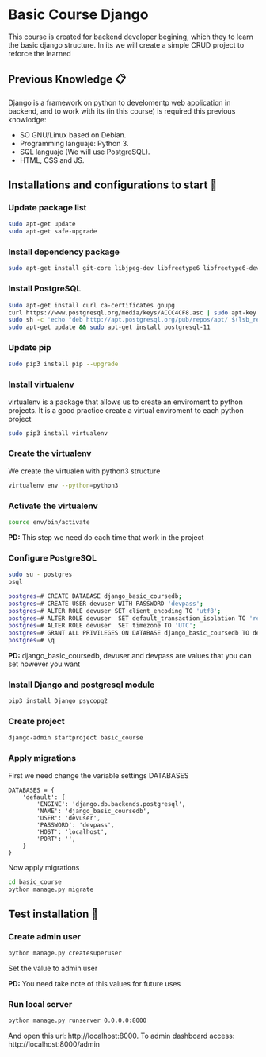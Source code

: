 # Basic Course Django

This course is created for backend developer begining, which they to learn the basic django structure. In its we will create a simple CRUD project to reforce the learned

## Previous Knowledge 📋

Django is a framework on python to develomentp web application in backend, and to work with its (in this course) is required this previous knowlodge:

* SO GNU/Linux based on Debian.
* Programming languaje: Python 3.
* SQL languaje (We will use PostgreSQL).
* HTML, CSS and JS.

## Installations and configurations to start 🔧

### Update package list

```bash
sudo apt-get update
sudo apt-get safe-upgrade
```

### Install dependency package

```bash
sudo apt-get install git-core libjpeg-dev libfreetype6 libfreetype6-dev zlib1g-dev libxml2-dev libxslt1-dev python3-dev libssl-dev python3-pip libwv-dev wv libpq-dev gettext python3-psycopg2
```

### Install PostgreSQL

```bash
sudo apt-get install curl ca-certificates gnupg
curl https://www.postgresql.org/media/keys/ACCC4CF8.asc | sudo apt-key add -
sudo sh -c 'echo "deb http://apt.postgresql.org/pub/repos/apt/ $(lsb_release -cs)-pgdg main" > /etc/apt/sources.list.d/pgdg.list'
sudo apt-get update && sudo apt-get install postgresql-11
```

### Update pip

```bash
sudo pip3 install pip --upgrade
```

### Install virtualenv

virtualenv is a package that allows us to create an enviroment to python projects. It is a good practice create a virtual enviroment to each python project

```bash
sudo pip3 install virtualenv
```

### Create the virtualenv

We create the virtualen with python3 structure

```bash
virtualenv env --python=python3
```

### Activate the virtualenv

```bash
source env/bin/activate
```
**PD:** This step we need do each time that work in the project

### Configure PostgreSQL

```bash
sudo su - postgres
psql

postgres=# CREATE DATABASE django_basic_coursedb;
postgres=# CREATE USER devuser WITH PASSWORD 'devpass';
postgres=# ALTER ROLE devuser SET client_encoding TO 'utf8';
postgres=# ALTER ROLE devuser  SET default_transaction_isolation TO 'read committed';
postgres=# ALTER ROLE devuser  SET timezone TO 'UTC';
postgres=# GRANT ALL PRIVILEGES ON DATABASE django_basic_coursedb TO devuser;
postgres=# \q
```

**PD:** django_basic_coursedb, devuser and devpass are values that you can set however you want

### Install Django and postgresql module

```bash
pip3 install Django psycopg2
```

### Create project

```bash
django-admin startproject basic_course
```

### Apply migrations
First we need change the variable settings DATABASES

```
DATABASES = {
    'default': {
        'ENGINE': 'django.db.backends.postgresql',
        'NAME': 'django_basic_coursedb',                      
        'USER': 'devuser',
        'PASSWORD': 'devpass',
        'HOST': 'localhost',
        'PORT': '',
    }
}
```

Now apply migrations

```bash
cd basic_course
python manage.py migrate
```

## Test installation 🔩

### Create admin user

```bash
python manage.py createsuperuser
```

Set the value to admin user

**PD:** You need take note of this values for future uses

### Run local server

```bash
python manage.py runserver 0.0.0.0:8000
```

And open this url: http://localhost:8000. To admin dashboard access: http://localhost:8000/admin